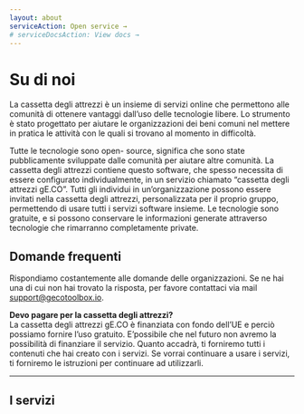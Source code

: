 ```yaml
---
layout: about
serviceAction: Open service →
# serviceDocsAction: View docs →
---
```


# Su di noi

La cassetta degli attrezzi è un insieme di servizi online che permettono alle comunità di ottenere vantaggi dall’uso delle tecnologie libere. Lo strumento è stato progettato per aiutare le organizzazioni dei beni comuni nel mettere in pratica le attività con le quali si trovano al momento in difficoltà.

Tutte le tecnologie sono open- source, significa che sono state pubblicamente sviluppate dalle comunità per aiutare altre comunità. La cassetta degli attrezzi contiene questo software, che spesso necessita di essere configurato individualmente, in un servizio chiamato “cassetta degli attrezzi gE.CO”. Tutti gli individui in un’organizzazione possono essere invitati nella cassetta degli attrezzi, personalizzata per il proprio gruppo, permettendo di usare tutti i servizi software insieme. Le tecnologie sono gratuite, e si possono conservare le informazioni generate attraverso tecnologie che rimarranno completamente private.

## Domande frequenti

Rispondiamo costantemente alle domande delle organizzazioni. Se ne hai una di cui non hai trovato la risposta, per favore contattaci via mail
[support@gecotoolbox.io](mailto:support@gecotoolbox.io).

**Devo pagare per la cassetta degli attrezzi?**<br>
La cassetta degli attrezzi gE.CO è finanziata con fondo dell’UE e perciò possiamo fornire l’uso gratuito. E’possibile che nel futuro non avremo la possibilità di finanziare il servizio. Quanto accadrà, ti forniremo tutti i contenuti che hai creato con i servizi. Se vorrai continuare a usare i servizi, ti forniremo le istruzioni per continuare ad utilizzarli.

<hr>

## I servizi
